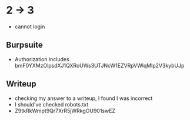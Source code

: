 # 2 -> 3

- cannot login

## Burpsuite

- Authorization includes bmF0YXMzOlpsdXJ1QXRoUWs3UTJNcW1EZVRpVWlqMlp2V3kybUJp

## Writeup

- checking my answer to a writeup, I found I was incorrect
- I should've checked robots.txt
- Z9tkRkWmpt9Qr7XrR5jWRkgOU901swEZ


